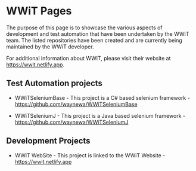 # WWiT Pages

The purpose of this page is to showcase the various aspects of development and test automation that have been undertaken by the WWiT team. The listed repositories have been created and are currently being maintained by the WWiT developer. 

For additional information about WWiT, please visit their website at https://wwit.netlify.app.

## Test Automation projects

* WWiTSeleniumBase - This project is a C# based selenium framework - https://github.com/waynewa/WWiTSeleniumBase

* WWiTSeleniumJ - This project is a Java based selenium framework - https://github.com/waynewa/WWiTSeleniumJ

## Development Projects

* WWiT WebSite - This project is linked to the WWiT Website - https://wwit.netlify.app
